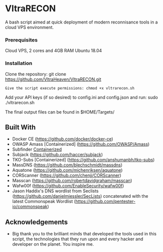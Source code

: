# VltraRECON

A bash script aimed at quick deployment of modern reconnisance tools in a cloud VPS environment.

### Prerequisites

Cloud VPS, 2 cores and 4GB RAM
Ubuntu 18.04

### Installation

Clone the repository: git clone https://github.com/VltraHeaven/VltraRECON.git

```
Give the script execute permissions: chmod +x vltrarecon.sh

```
Add your API keys (if so desired) to config.ini and config.json and run: sudo ./vltrarecon.sh

The final output files can be found in $HOME/Targets/

## Built With

* Docker CE (https://github.com/docker/docker-ce)
* OWASP Amass [Containerized] (https://github.com/OWASP/Amass)
* Subfinder [Containerized](https://github.com/subfinder/subfinder)
* Subjack (https://github.com/haccer/subjack)
* TKO-Subs [Containerized] (https://github.com/anshumanbh/tko-subs)
* MassDNS (https://github.com/blechschmidt/massdns)
* Aquatone (https://github.com/michenriksen/aquatone)
* CORScanner (https://github.com/chenjj/CORScanner)
* Masscan (https://github.com/robertdavidgraham/masscan)
* Wafw00f (https://github.com/EnableSecurity/wafw00f) 
* Jason Haddix's DNS wordlist from Seclists (https://github.com/danielmiessler/SecLists) concatenated with the latest Commonspeak Wordlist (https://github.com/pentester-io/commonspeak)

## Acknowledgements

* Big thank you to the brilliant minds that developed the tools used in this script, the technologies that they run upon and every hacker and developer on the planet. You inspire me.

